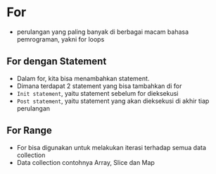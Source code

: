 # For

- perulangan yang paling banyak di berbagai macam bahasa pemrograman, yakni for loops

## For dengan Statement

- Dalam for, kita bisa menambahkan statement.
- Dimana terdapat 2 statement yang bisa tambahkan di for
- `Init statement`, yaitu statement sebelum for dieksekusi
- `Post statement`, yaitu statement yang akan dieksekusi di akhir tiap perulangan

## For Range

- For bisa digunakan untuk melakukan iterasi terhadap semua data collection
- Data collection contohnya Array, Slice dan Map
